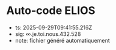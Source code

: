 # Auto-code ELIOS
- ts: 2025-09-29T09:41:55.216Z
- sig: ∞.je.toi.nous.432.528
- note: fichier généré automatiquement